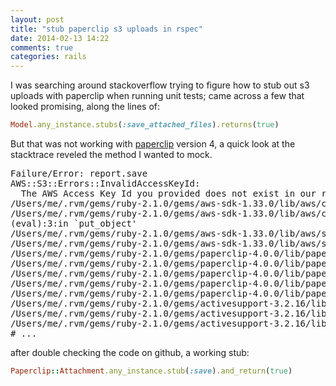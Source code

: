 ```yaml
---
layout: post
title: "stub paperclip s3 uploads in rspec"
date: 2014-02-13 14:22
comments: true
categories: rails
---
```


I was searching around stackoverflow trying to figure how to stub out s3 uploads with paperclip when running unit tests; came across a few that looked promising, along the lines of:

```ruby
Model.any_instance.stubs(:save_attached_files).returns(true)
```

But that was not working with [paperclip](https://github.com/thoughtbot/paperclip) version 4, a quick look at the stacktrace reveled the method I wanted to mock.

<pre>
Failure/Error: report.save
AWS::S3::Errors::InvalidAccessKeyId:
  The AWS Access Key Id you provided does not exist in our records.
/Users/me/.rvm/gems/ruby-2.1.0/gems/aws-sdk-1.33.0/lib/aws/core/client.rb:374:in `return_or_raise'
/Users/me/.rvm/gems/ruby-2.1.0/gems/aws-sdk-1.33.0/lib/aws/core/client.rb:475:in `client_request'
(eval):3:in `put_object'
/Users/me/.rvm/gems/ruby-2.1.0/gems/aws-sdk-1.33.0/lib/aws/s3/s3_object.rb:1751:in `write_with_put_object'
/Users/me/.rvm/gems/ruby-2.1.0/gems/aws-sdk-1.33.0/lib/aws/s3/s3_object.rb:607:in `write'
/Users/me/.rvm/gems/ruby-2.1.0/gems/paperclip-4.0.0/lib/paperclip/storage/s3.rb:337:in `block in flush_writes'
/Users/me/.rvm/gems/ruby-2.1.0/gems/paperclip-4.0.0/lib/paperclip/storage/s3.rb:314:in `each'
/Users/me/.rvm/gems/ruby-2.1.0/gems/paperclip-4.0.0/lib/paperclip/storage/s3.rb:314:in `flush_writes'
/Users/me/.rvm/gems/ruby-2.1.0/gems/paperclip-4.0.0/lib/paperclip/attachment.rb:239:in `save'
/Users/me/.rvm/gems/ruby-2.1.0/gems/paperclip-4.0.0/lib/paperclip/has_attached_file.rb:87:in `block in add_active_record_callbacks'
/Users/me/.rvm/gems/ruby-2.1.0/gems/activesupport-3.2.16/lib/active_support/callbacks.rb:460:in `_run__2863894366922569793__save__4567171711544756900__callbacks'
/Users/me/.rvm/gems/ruby-2.1.0/gems/activesupport-3.2.16/lib/active_support/callbacks.rb:405:in `__run_callback'
/Users/me/.rvm/gems/ruby-2.1.0/gems/activesupport-3.2.16/lib/active_support/callbacks.rb:385:in `_run_save_callbacks'
# ...
</pre>

after double checking the code on github, a working stub:

```ruby
Paperclip::Attachment.any_instance.stub(:save).and_return(true)
```

